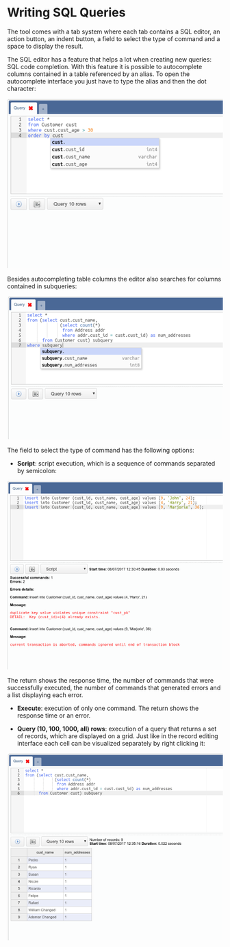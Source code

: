 # Writing SQL Queries

The tool comes with a tab system where each tab contains a SQL editor, an action
button, an indent button, a field to select the type of command and a space to
display the result.

The SQL editor has a feature that helps a lot when creating new queries: SQL
code completion. With this feature it is possible to autocomplete columns
contained in a table referenced by an alias. To open the autocomplete interface
you just have to type the alias and then the dot character:

![](https://raw.githubusercontent.com/OmniDB/doc/master/img/image_049.png)

Besides autocompleting table columns the editor also searches for columns
contained in subqueries:

![](https://raw.githubusercontent.com/OmniDB/doc/master/img/image_050.png)

The field to select the type of command has the following options:

- **Script**: script execution, which is a sequence of commands separated by
semicolon:

![](https://raw.githubusercontent.com/OmniDB/doc/master/img/image_051.png)

The return shows the response time, the number of commands that were
successfully executed, the number of commands that generated errors and a list
displaying each error.

- **Execute**: execution of only one command. The return shows the response time
or an error.

- **Query (10, 100, 1000, all) rows**: execution of a query that returns a set
of records, which are displayed on a grid. Just like in the record editing
interface each cell can be visualized separately by right clicking it:

![](https://raw.githubusercontent.com/OmniDB/doc/master/img/image_052.png)
